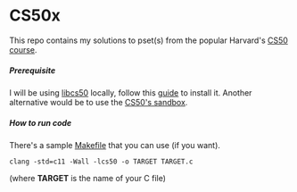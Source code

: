 # CS50x

This repo contains my solutions to pset(s) from the popular Harvard's [CS50 course](https://online-learning.harvard.edu/course/cs50-introduction-computer-science).

##### Prerequisite

I will be using [libcs50](https://github.com/cs50/libcs50/releases) locally, follow this [guide](https://cs50.readthedocs.io/library/c/) to install it. Another alternative would be to use the [CS50's sandbox](https://cs50.readthedocs.io/sandbox/).

##### How to run code

There's a sample [Makefile](https://en.wikipedia.org/wiki/Makefile) that you can use (if you want).

```console
clang -std=c11 -Wall -lcs50 -o TARGET TARGET.c
```

(where **TARGET** is the name of your C file)
